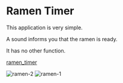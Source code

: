 # Ramen Timer

This application is very simple.

A sound informs you that the ramen is ready.

It has no other function.

[ramen_timer](https://taiga248.github.io/ramen_timer/)


![ramen-2](https://user-images.githubusercontent.com/38455912/80471067-d83cc500-897d-11ea-92c5-c688d284c423.png)
![ramen-1](https://user-images.githubusercontent.com/38455912/80471022-c6f3b880-897d-11ea-9381-5159b431f15c.png)
